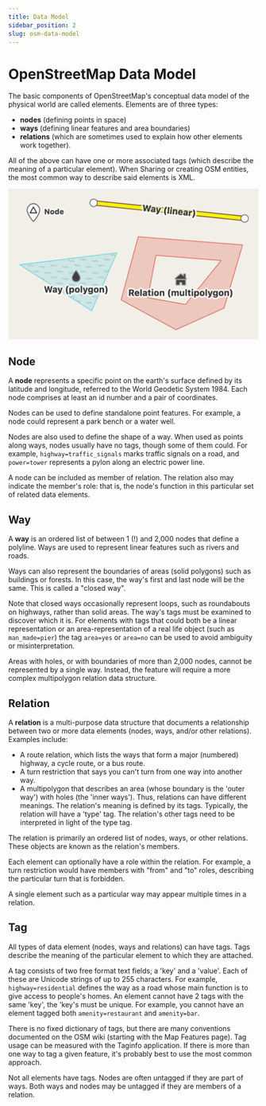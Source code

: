 ```yaml
---
title: Data Model
sidebar_position: 2
slug: osm-data-model
---
```


# OpenStreetMap Data Model
The basic components of OpenStreetMap's conceptual data model of the physical world are called elements. Elements are of three types:

- **nodes** (defining points in space)
- **ways** (defining linear features and area boundaries)
- **relations** (which are sometimes used to explain how other elements work together).

All of the above can have one or more associated tags (which describe the meaning of a particular element).
When Sharing or creating OSM entities, the most common way to describe said elements is XML.

![OpenStreetMap Entities](./img/OpenStreetMap_entities.png)
## Node
A **node** represents a specific point on the earth's surface defined by its latitude and longitude, referred to the World Geodetic System 1984. Each node comprises at least an id number and a pair of coordinates.

Nodes can be used to define standalone point features. For example, a node could represent a park bench or a water well.

Nodes are also used to define the shape of a way. When used as points along ways, nodes usually have no tags, though some of them could. For example, `highway=traffic_signals` marks traffic signals on a road, and `power=tower` represents a pylon along an electric power line.

A node can be included as member of relation. The relation also may indicate the member's role: that is, the node's function in this particular set of related data elements.

## Way
A **way** is an ordered list of between 1 (!) and 2,000 nodes that define a polyline. Ways are used to represent linear features such as rivers and roads.

Ways can also represent the boundaries of areas (solid polygons) such as buildings or forests. In this case, the way's first and last node will be the same. This is called a "closed way".

Note that closed ways occasionally represent loops, such as roundabouts on highways, rather than solid areas. The way's tags must be examined to discover which it is. For elements with tags that could both be a linear representation or an area-representation of a real life object (such as `man_made=pier`) the tag `area=yes` or `area=no` can be used to avoid ambiguity or misinterpretation.

Areas with holes, or with boundaries of more than 2,000 nodes, cannot be represented by a single way. Instead, the feature will require a more complex multipolygon relation data structure.

## Relation
A **relation** is a multi-purpose data structure that documents a relationship between two or more data elements (nodes, ways, and/or other relations). Examples include:

- A route relation, which lists the ways that form a major (numbered) highway, a cycle route, or a bus route.
- A turn restriction that says you can't turn from one way into another way.
- A multipolygon that describes an area (whose boundary is the 'outer way') with holes (the 'inner ways').
Thus, relations can have different meanings. The relation's meaning is defined by its tags. Typically, the relation will have a 'type' tag. The relation's other tags need to be interpreted in light of the type tag.

The relation is primarily an ordered list of nodes, ways, or other relations. These objects are known as the relation's members.

Each element can optionally have a role within the relation. For example, a turn restriction would have members with "from" and "to" roles, describing the particular turn that is forbidden.

A single element such as a particular way may appear multiple times in a relation.

## Tag
All types of data element (nodes, ways and relations) can have tags. Tags describe the meaning of the particular element to which they are attached.

A tag consists of two free format text fields; a 'key' and a 'value'. Each of these are Unicode strings of up to 255 characters. For example, `highway=residential` defines the way as a road whose main function is to give access to people's homes. An element cannot have 2 tags with the same 'key', the 'key's must be unique. For example, you cannot have an element tagged both `amenity=restaurant` and `amenity=bar`.

There is no fixed dictionary of tags, but there are many conventions documented on the OSM wiki (starting with the Map Features page). Tag usage can be measured with the Taginfo application. If there is more than one way to tag a given feature, it's probably best to use the most common approach.

Not all elements have tags. Nodes are often untagged if they are part of ways. Both ways and nodes may be untagged if they are members of a relation.
